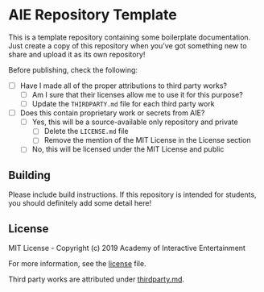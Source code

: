 # AIE Repository Template

This is a template repository containing some boilerplate documentation. Just
create a copy of this repository when you've got something new to share and
upload it as its own repository!

Before publishing, check the following:

- [ ] Have I made all of the proper attributions to third party works?
  - [ ] Am I sure that their licenses allow me to use it for this purpose?
  - [ ] Update the `THIRDPARTY.md` file for each third party work
- [ ] Does this contain proprietary work or secrets from AIE?
  - [ ] Yes, this will be a source-available only repository and private
    - [ ] Delete the `LICENSE.md` file
    - [ ] Remove the mention of the MIT License in the License section
  - [ ] No, this will be licensed under the MIT License and public

## Building

Please include build instructions. If this repository is intended for students,
you should definitely add some detail here!

## License

MIT License - Copyright (c) 2019 Academy of Interactive Entertainment

For more information, see the [license][lic] file.

Third party works are attributed under [thirdparty.md][3p].

[lic]:LICENSE.md
[3p]:THIRDPARTY.md
